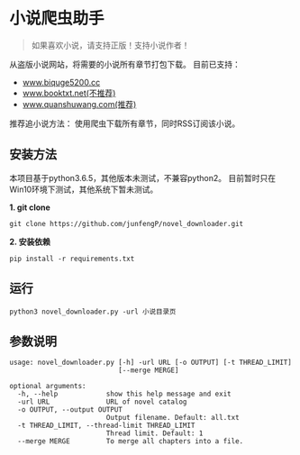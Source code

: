 # 小说爬虫助手

> 如果喜欢小说，请支持正版！支持小说作者！

从盗版小说网站，将需要的小说所有章节打包下载。
目前已支持：
- www.biquge5200.cc
- www.booktxt.net(不推荐)
- www.quanshuwang.com(推荐)

推荐追小说方法：
使用爬虫下载所有章节，同时RSS订阅该小说。

## 安装方法
本项目基于python3.6.5，其他版本未测试，不兼容python2。
目前暂时只在Win10环境下测试，其他系统下暂未测试。

**1. git clone**
```
git clone https://github.com/junfengP/novel_downloader.git
```

**2. 安装依赖**
```
pip install -r requirements.txt
```

## 运行

```
python3 novel_downloader.py -url 小说目录页 
```

## 参数说明
```
usage: novel_downloader.py [-h] -url URL [-o OUTPUT] [-t THREAD_LIMIT]
                           [--merge MERGE]

optional arguments:
  -h, --help            show this help message and exit
  -url URL              URL of novel catalog
  -o OUTPUT, --output OUTPUT
                        Output filename. Default: all.txt
  -t THREAD_LIMIT, --thread-limit THREAD_LIMIT
                        Thread limit. Default: 1
  --merge MERGE         To merge all chapters into a file.
```